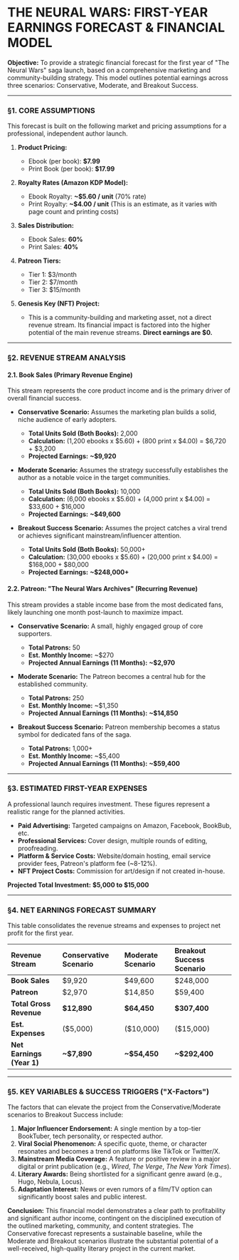 # THE NEURAL WARS: FIRST-YEAR EARNINGS FORECAST & FINANCIAL MODEL

**Objective:** To provide a strategic financial forecast for the first year of "The Neural Wars" saga launch, based on a comprehensive marketing and community-building strategy. This model outlines potential earnings across three scenarios: Conservative, Moderate, and Breakout Success.

---

### **§1. CORE ASSUMPTIONS**

This forecast is built on the following market and pricing assumptions for a professional, independent author launch.

1.  **Product Pricing:**
    *   Ebook (per book): **$7.99**
    *   Print Book (per book): **$17.99**

2.  **Royalty Rates (Amazon KDP Model):**
    *   Ebook Royalty: **~$5.60 / unit** (70% rate)
    *   Print Royalty: **~$4.00 / unit** (This is an estimate, as it varies with page count and printing costs)

3.  **Sales Distribution:**
    *   Ebook Sales: **60%**
    *   Print Sales: **40%**

4.  **Patreon Tiers:**
    *   Tier 1: $3/month
    *   Tier 2: $7/month
    *   Tier 3: $15/month

5.  **Genesis Key (NFT) Project:**
    *   This is a community-building and marketing asset, not a direct revenue stream. Its financial impact is factored into the higher potential of the main revenue streams. **Direct earnings are $0.**

---

### **§2. REVENUE STREAM ANALYSIS**

#### **2.1. Book Sales (Primary Revenue Engine)**

This stream represents the core product income and is the primary driver of overall financial success.

*   **Conservative Scenario:** Assumes the marketing plan builds a solid, niche audience of early adopters.
    *   **Total Units Sold (Both Books):** 2,000
    *   **Calculation:** (1,200 ebooks x $5.60) + (800 print x $4.00) = $6,720 + $3,200
    *   **Projected Earnings:** **~$9,920**

*   **Moderate Scenario:** Assumes the strategy successfully establishes the author as a notable voice in the target communities.
    *   **Total Units Sold (Both Books):** 10,000
    *   **Calculation:** (6,000 ebooks x $5.60) + (4,000 print x $4.00) = $33,600 + $16,000
    *   **Projected Earnings:** **~$49,600**

*   **Breakout Success Scenario:** Assumes the project catches a viral trend or achieves significant mainstream/influencer attention.
    *   **Total Units Sold (Both Books):** 50,000+
    *   **Calculation:** (30,000 ebooks x $5.60) + (20,000 print x $4.00) = $168,000 + $80,000
    *   **Projected Earnings:** **~$248,000+**

#### **2.2. Patreon: "The Neural Wars Archives" (Recurring Revenue)**

This stream provides a stable income base from the most dedicated fans, likely launching one month post-launch to maximize impact.

*   **Conservative Scenario:** A small, highly engaged group of core supporters.
    *   **Total Patrons:** 50
    *   **Est. Monthly Income:** ~$270
    *   **Projected Annual Earnings (11 Months):** **~$2,970**

*   **Moderate Scenario:** The Patreon becomes a central hub for the established community.
    *   **Total Patrons:** 250
    *   **Est. Monthly Income:** ~$1,350
    *   **Projected Annual Earnings (11 Months):** **~$14,850**

*   **Breakout Success Scenario:** Patreon membership becomes a status symbol for dedicated fans of the saga.
    *   **Total Patrons:** 1,000+
    *   **Est. Monthly Income:** ~$5,400
    *   **Projected Annual Earnings (11 Months):** **~$59,400**

---

### **§3. ESTIMATED FIRST-YEAR EXPENSES**

A professional launch requires investment. These figures represent a realistic range for the planned activities.

*   **Paid Advertising:** Targeted campaigns on Amazon, Facebook, BookBub, etc.
*   **Professional Services:** Cover design, multiple rounds of editing, proofreading.
*   **Platform & Service Costs:** Website/domain hosting, email service provider fees, Patreon's platform fee (~8-12%).
*   **NFT Project Costs:** Commission for art/design if not created in-house.

**Projected Total Investment:** **$5,000 to $15,000**

---

### **§4. NET EARNINGS FORECAST SUMMARY**

This table consolidates the revenue streams and expenses to project net profit for the first year.

| Revenue Stream          | Conservative Scenario | Moderate Scenario | Breakout Success Scenario |
| :---------------------- | :-------------------- | :---------------- | :------------------------ |
| **Book Sales**          | $9,920                | $49,600           | $248,000                  |
| **Patreon**             | $2,970                | $14,850           | $59,400                   |
| **Total Gross Revenue** | **$12,890**           | **$64,450**       | **$307,400**              |
| **Est. Expenses**       | ($5,000)              | ($10,000)         | ($15,000)                 |
| **Net Earnings (Year 1)** | **~$7,890**         | **~$54,450**      | **~$292,400**             |

---

### **§5. KEY VARIABLES & SUCCESS TRIGGERS ("X-Factors")**

The factors that can elevate the project from the Conservative/Moderate scenarios to Breakout Success include:

1.  **Major Influencer Endorsement:** A single mention by a top-tier BookTuber, tech personality, or respected author.
2.  **Viral Social Phenomenon:** A specific quote, theme, or character resonates and becomes a trend on platforms like TikTok or Twitter/X.
3.  **Mainstream Media Coverage:** A feature or positive review in a major digital or print publication (e.g., *Wired*, *The Verge*, *The New York Times*).
4.  **Literary Awards:** Being shortlisted for a significant genre award (e.g., Hugo, Nebula, Locus).
5.  **Adaptation Interest:** News or even rumors of a film/TV option can significantly boost sales and public interest.

**Conclusion:** This financial model demonstrates a clear path to profitability and significant author income, contingent on the disciplined execution of the outlined marketing, community, and content strategies. The Conservative forecast represents a sustainable baseline, while the Moderate and Breakout scenarios illustrate the substantial potential of a well-received, high-quality literary project in the current market.
